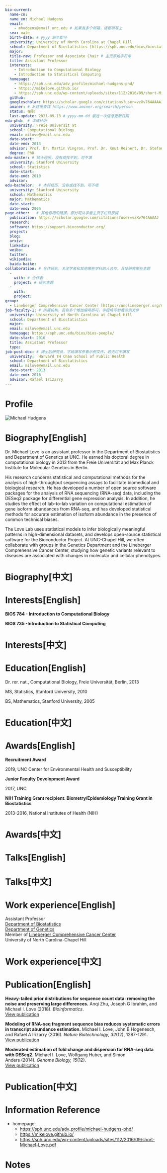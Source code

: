 ```yaml
---
bio-current:
  name-cn: 
  name_en: Michael Hudgens
  email: 
    - mhudgens@email.unc.edu # 如果有多个邮箱，请都填写上
  sex: male
  birth-date: # yyyy 到年即可
  university: University of North Carolina at Chapel Hill 
  school: Department of Biostatistics [https://sph.unc.edu/bios/biostatistics/]  # 格式：学院名称[学院官网链接]
  major: 
  title-raw: Professor and Associate Chair # 主页原始字符串
  title: Assistant Professor
  interests: 
    - Introduction to Computational Biology
    - Introduction to Statistical Computing 
  homepage: 
    - https://sph.unc.edu/adv_profile/michael-hudgens-phd/ 
    - https://mikelove.github.io/
    - https://sph.unc.edu/wp-content/uploads/sites/112/2016/09/short-Michael-Love.pdf
  github: 
  googlescholar: https://scholar.google.com/citations?user=vzXv764AAAAJ
  aminer: # 从这里查找 https://www.aminer.org/search/person
  status: 在职
  last-update: 2021-09-13 # yyyy-mm-dd 最近一次信息更新日期
edu-phd:  # 读博经历
  university: Freie Universit¨at
  school: Computational Biology
  email: milove@email.unc.edu
  date-start: 
  date-end: 2013
  advisor: Prof. Dr. Martin Vingron, Prof. Dr. Knut Reinert, Dr. Stefan Haas
  degree: PhD
edu-master: # 硕士经历，没有或找不到，可不填
  university: Stanford University
  school: Statistics
  date-start: 
  date-end: 2010
  advisor:
edu-bachelor:  # 本科经历，没有或找不到，可不填
  university: Stanford University
  school: Mathematics 
  major: Mathematics 
  date-start: 
  date-end: 2005
page-other:   # 其他有用的链接，部分可从学者主页子栏目获得
  publication: https://scholar.google.com/citations?user=vzXv764AAAAJ
  research: 
  software: https://support.bioconductor.org/
  project: 
  blog: 
  arxiv: 
  linkedin: 
  weibo:
  twitter:
  wikipedia:
  baidu-baike:
collaboration: # 合作研究，关注学者和其他哪些学科的人合作，具体研究哪些主题
  - 
    with: # 合作者
    project: # 研究主题
  - 
    with: 
    project: 
group: 
  - Lineberger Comprehensive Cancer Center [https://unclineberger.org/members/]
job-faculty-1: # 所属机构，若有多个增加编号即可，字段填写参看示例文件
  university: University of North Carolina at Chapel Hill 
  school: Department of Biostatistics
  major: 
  email: milove@email.unc.edu 
  homepage: https://sph.unc.edu/bios/bios-people/
  date-start: 2016
  title: Assistant Professor
  type: 
job-post-doc: # 博士后研究员，字段填写参看示例文件，若无可不填写
  university:  Harvard TH Chan School of Public Health
  school: Department of Biostatistics
  email: milove@email.unc.edu
  date-start: 2013
  date-end: 2016
  advisor: Rafael Irizarry
---
```


# Profile

![Michael Hudgens](https://sph.unc.edu/wp-content/uploads/sites/112/2021/07/Hudgens_Michael_738x714.jpg)

# Biography[English]
Dr. Michael Love is an assistant professor in the Department of Biostatistics and Department of Genetics at UNC. He earned his doctoral degree in computational biology in 2013 from the Freie Universität and Max Planck Institute for Molecular Genetics in Berlin.  
  
His research concerns statistical and computational methods for the analysis of high-throughput sequencing assays to facilitate biomedical and biological research. He has developed a number of open source software packages for the analysis of RNA sequencing (RNA-seq) data, including the DESeq2 package for differential gene expression analysis. In addition, he studies the effect of lab-to-lab variation on computational estimation of gene isoform abundances from RNA-seq, and has developed statistical methods for accurate estimation of isoform abundance in the presence of common technical biases.  

The Love Lab uses statistical models to infer biologically meaningful patterns in high-dimensional datasets, and develops open-source statistical software for the Bioconductor Project. At UNC-Chapel Hill, we often collaborate with groups in the Genetics Department and the Lineberger Comprehensive Cancer Center, studying how genetic variants relevant to diseases are associated with changes in molecular and cellular phenotypes.
# Biography[中文]

# Interests[English]
**BIOS 784 - Introduction to Computational Biology**

**BIOS 735 -Introduction to Statistical Computing**
# Interests[中文]

# Education[English]
Dr. rer. nat., Computational Biology, Freie Universität, Berlin, 2013

MS, Statistics, Stanford University, 2010

BS, Mathematics, Stanford University, 2005
# Education[中文]

# Awards[English]
**Recruitment Award**

2019, UNC Center for Environmental Health and Susceptibility

**Junior Faculty Development Award**

2017, UNC

**NIH Training Grant recipient: Biometry/Epidemiology Training Grant in Biostatistics**

2013-2016, National Institutes of Health (NIH)
# Awards[中文]

# Talks[English]

# Talks[中文]

# Work experience[English]
Assistant Professor  
[Department of Biostatistics](http://sph.unc.edu/bios/biostatistics/)  
[Department of Genetics](http://www.med.unc.edu/genetics/)  
Member of [Lineberger Comprehensive Cancer Center](https://unclineberger.org/)  
University of North Carolina-Chapel Hill
# Work experience[中文]

# Publication[English]
**Heavy-tailed prior distributions for sequence count data: removing the noise and preserving large differences.** Anqi Zhu, Joseph G Ibrahim, and Michael I. Love (2018). _Bioinformatics_.  
[View publication](https://doi.org/10.1093/bioinformatics/bty895)

**Modeling of RNA-seq fragment sequence bias reduces systematic errors in transcript abundance estimation.** Michael I. Love, John B Hogenesch, and Rafael A Irizarry (2016). _Nature Biotechnology, 32_(12), 1287-1291.  
[View publication](https://doi.org/10.1038/nbt.3682)

**Moderated estimation of fold change and dispersion for RNA-seq data with DESeq2.** Michael I. Love, Wolfgang Huber, and Simon Anders (2014). _Genome Biology, 15_(12).  
[View publication](https://doi.org/10.1186/s13059-014-0550-8)
# Publication[中文]

# Information Reference
- homepage: 
    - https://sph.unc.edu/adv_profile/michael-hudgens-phd/ 
    - https://mikelove.github.io/
    - https://sph.unc.edu/wp-content/uploads/sites/112/2016/09/short-Michael-Love.pdf 
# Notes